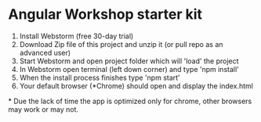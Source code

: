 # Angular Workshop starter kit 

1. Install Webstorm (free 30-day trial)
2. Download Zip file of this project and unzip it (or pull repo as an advanced user)
3. Start Webstorm and open project folder which will 'load' the project
4. In Webstorm open terminal (left down corner) and type 'npm install'
5. When the install process finishes type 'npm start'
6. Your default browser (*Chrome) should open and display the index.html

\* Due the lack of time the app is optimized only for chrome, other browsers may work or may not. 

